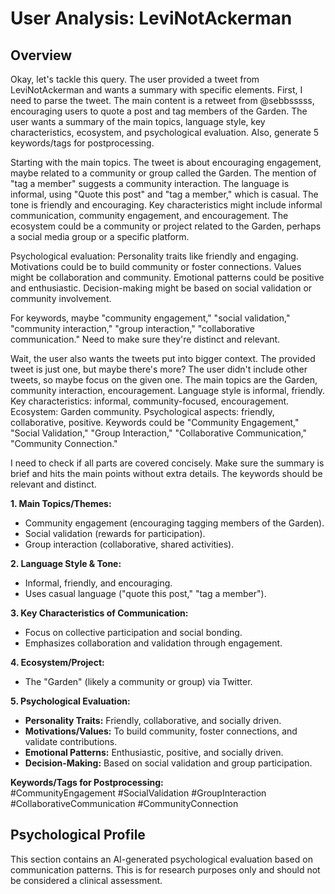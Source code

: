 # User Analysis: LeviNotAckerman

## Overview

<think>
Okay, let's tackle this query. The user provided a tweet from LeviNotAckerman and wants a summary with specific elements. First, I need to parse the tweet. The main content is a retweet from @sebbsssss, encouraging users to quote a post and tag members of the Garden. The user wants a summary of the main topics, language style, key characteristics, ecosystem, and psychological evaluation. Also, generate 5 keywords/tags for postprocessing.

Starting with the main topics. The tweet is about encouraging engagement, maybe related to a community or group called the Garden. The mention of "tag a member" suggests a community interaction. The language is informal, using "Quote this post" and "tag a member," which is casual. The tone is friendly and encouraging. Key characteristics might include informal communication, community engagement, and encouragement. The ecosystem could be a community or project related to the Garden, perhaps a social media group or a specific platform.

Psychological evaluation: Personality traits like friendly and engaging. Motivations could be to build community or foster connections. Values might be collaboration and community. Emotional patterns could be positive and enthusiastic. Decision-making might be based on social validation or community involvement.

For keywords, maybe "community engagement," "social validation," "community interaction," "group interaction," "collaborative communication." Need to make sure they're distinct and relevant.

Wait, the user also wants the tweets put into bigger context. The provided tweet is just one, but maybe there's more? The user didn't include other tweets, so maybe focus on the given one. The main topics are the Garden, community interaction, encouragement. Language style is informal, friendly. Key characteristics: informal, community-focused, encouragement. Ecosystem: Garden community. Psychological aspects: friendly, collaborative, positive. Keywords could be "Community Engagement," "Social Validation," "Group Interaction," "Collaborative Communication," "Community Connection."

I need to check if all parts are covered concisely. Make sure the summary is brief and hits the main points without extra details. The keywords should be relevant and distinct.
</think>

**1. Main Topics/Themes:**  
- Community engagement (encouraging tagging members of the Garden).  
- Social validation (rewards for participation).  
- Group interaction (collaborative, shared activities).  

**2. Language Style & Tone:**  
- Informal, friendly, and encouraging.  
- Uses casual language ("quote this post," "tag a member").  

**3. Key Characteristics of Communication:**  
- Focus on collective participation and social bonding.  
- Emphasizes collaboration and validation through engagement.  

**4. Ecosystem/Project:**  
- The "Garden" (likely a community or group) via Twitter.  

**5. Psychological Evaluation:**  
- **Personality Traits:** Friendly, collaborative, and socially driven.  
- **Motivations/Values:** To build community, foster connections, and validate contributions.  
- **Emotional Patterns:** Enthusiastic, positive, and socially driven.  
- **Decision-Making:** Based on social validation and group participation.  

**Keywords/Tags for Postprocessing:**  
#CommunityEngagement #SocialValidation #GroupInteraction #CollaborativeCommunication #CommunityConnection

## Psychological Profile

This section contains an AI-generated psychological evaluation based on communication patterns. This is for research purposes only and should not be considered a clinical assessment.